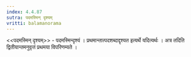 ```yaml
---
index: 4.4.87
sutra: पदमस्मिन् दृश्यम्‌
vritti: balamanorama
---
```


<<पदमस्मिन् दृश्यम्>> - पदमस्मिन्दृश्यं । प्रथमान्तात्पदशब्दाद्दृश्यत इत्यर्थे यदित्यर्थः । अत्र तदिति द्वितीयान्तमनुवृत्तं प्रथमया विपरिणम्यते ।